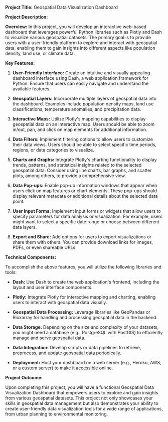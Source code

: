 

**Project Title:** Geospatial Data Visualization Dashboard

**Project Description:**

**Overview:**
In this project, you will develop an interactive web-based dashboard that leverages powerful Python libraries such as Plotly and Dash to visualize various geospatial datasets. The primary goal is to provide users with a user-friendly platform to explore and interact with geospatial data, enabling them to gain insights into different aspects like population density, land use, or climate data.

**Key Features:**

1. **User-Friendly Interface:** Create an intuitive and visually appealing dashboard interface using Dash, a web application framework for Python. Ensure that users can easily navigate and understand the available features.

2. **Geospatial Layers:** Incorporate multiple layers of geospatial data into the dashboard. Examples include population density maps, land use classifications, temperature anomalies, and precipitation data.

3. **Interactive Maps:** Utilize Plotly's mapping capabilities to display geospatial data on an interactive map. Users should be able to zoom in/out, pan, and click on map elements for additional information.

4. **Data Filters:** Implement filtering options to allow users to customize their data views. Users should be able to select specific time periods, regions, or data categories to visualize.

5. **Charts and Graphs:** Integrate Plotly's charting functionality to display trends, patterns, and statistical insights related to the selected geospatial data. Consider using line charts, bar graphs, and scatter plots, among others, to provide a comprehensive view.

6. **Data Pop-ups:** Enable pop-up information windows that appear when users click on map features or chart elements. These pop-ups should display relevant metadata or additional details about the selected data point.

7. **User Input Forms:** Implement input forms or widgets that allow users to specify parameters for data analysis or visualization. For example, users might want to select a specific date range or choose between different data layers.

8. **Export and Share:** Add options for users to export visualizations or share them with others. You can provide download links for images, PDFs, or even shareable URLs.

**Technical Components:**

To accomplish the above features, you will utilize the following libraries and tools:

- **Dash:** Use Dash to create the web application's frontend, including the layout and user interface components.

- **Plotly:** Integrate Plotly for interactive mapping and charting, enabling users to interact with geospatial data visually.

- **Geospatial Data Processing:** Leverage libraries like GeoPandas or Rioxarray for handling and processing geospatial data in the backend.

- **Data Storage:** Depending on the size and complexity of your datasets, you might need a database (e.g., PostgreSQL with PostGIS) to efficiently manage and serve geospatial data.

- **Data Integration:** Develop scripts or data pipelines to retrieve, preprocess, and update geospatial data periodically.

- **Deployment:** Host your dashboard on a web server (e.g., Heroku, AWS, or a custom server) to make it accessible online.

**Project Outcome:**

Upon completing this project, you will have a functional Geospatial Data Visualization Dashboard that empowers users to explore and gain insights from various geospatial datasets. This project not only showcases your skills in geospatial data management but also demonstrates your ability to create user-friendly data visualization tools for a wide range of applications, from urban planning to environmental monitoring.
